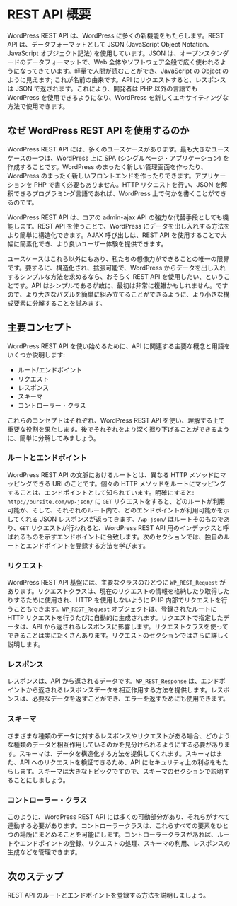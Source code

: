 <!-- 
# REST API Overview
 -->
# REST API 概要

<!-- 
The WordPress REST API brings many new features to WordPress. The REST API uses JSON (JavaScript Object Notation) as its data format.  JSON is an open standard data format that is becoming more widely used across the web as a whole, and software in general.  It is light-weight and human readable, and looks like Objects do in JavaScript; hence the name.  When you make a request to the API, the response will be returned in JSON. This enables developers to use WordPress in languages beyond PHP, which in turn allows WordPress to be used in new and exciting ways.
 -->
WordPress REST API は、WordPress に多くの新機能をもたらします。REST API は、データフォーマットとして JSON (JavaScript Object Notation、JavaScript オブジェクト記法) を使用しています。JSON は、オープンスタンダードのデータフォーマットで、Web 全体やソフトウェア全般で広く使われるようになってきています。軽量で人間が読むことができ、JavaScript の Object のように見えます; これが名前の由来です。API にリクエストすると、レスポンスは JSON で返されます。これにより、開発者は PHP 以外の言語でも WordPress を使用できるようになり、WordPress を新しくエキサイティングな方法で使用できます。

<!-- 
## Why use the WordPress REST API
 -->
## なぜ WordPress REST API を使用するのか

<!-- 
There are many use cases for the WordPress REST API.  One of the largest use cases is creating Single Page Applications on top of WordPress.  You could create an entirely new admin experience for WordPress, or you could create an entirely new front end experience for WordPress.  You would not even have to write the applications in PHP.  Any programming language that can make HTTP requests and interpret JSON could be used to write something on WordPress.
 -->
WordPress REST API には、多くのユースケースがあります。最も大きなユースケースの一つは、WordPress 上に SPA (シングルページ・アプリケーション) を作成することです。WordPress のまったく新しい管理画面を作ったり、WordPress のまったく新しいフロントエンドを作ったりできます。アプリケーションを PHP で書く必要もありません。HTTP リクエストを行い、JSON を解釈できるプログラミング言語であれば、WordPress 上で何かを書くことができるのです。

<!-- 
The WordPress REST API can also serve as a strong replacement for the admin-ajax API in core.  By using the REST API, you can more easily structure the way you want to get data into and out of WordPress.  AJAX calls can be greatly simplified by using the REST API, enabling us to provide better user experiences in our work.
 -->
WordPress REST API は、コアの admin-ajax API の強力な代替手段としても機能します。REST API を使うことで、WordPress にデータを出し入れする方法をより簡単に構造化できます。AJAX 呼び出しは、REST API を使用することで大幅に簡素化でき、より良いユーザー体験を提供できます。

<!-- 
The use cases extend beyond these and really our imagination is the only limit to what can be done.  The bottom line is, if you want an structured, extensible, and simple way to get data in and out of WordPress, you probably want to use the REST API.  The API, for all of its simplicity, can be quite complex at first and we will attempt to break it down into smaller components so that we can easily piece together the larger puzzle.
 -->
ユースケースはこれら以外にもあり、私たちの想像力ができることの唯一の限界です。要するに、構造化され、拡張可能で、WordPress からデータを出し入れするシンプルな方法を求めるなら、おそらく REST API を使用したい、ということです。API はシンプルであるが故に、最初は非常に複雑かもしれません。ですので、より大きなパズルを簡単に組み立てることができるように、より小さな構成要素に分解することを試みます。

<!-- 
## Key Concepts
 -->
## 主要コンセプト

<!-- 
To get started with using the WordPress REST API we will break down some of the key concepts and terms associated with the API:
 -->
WordPress REST API を使い始めるために、API に関連する主要な概念と用語をいくつか説明します:

<!-- 
- Routes/Endpoints
- Requests
- Responses
- Schema
- Controller Classes
 -->
- ルート/エンドポイント
- リクエスト
- レスポンス
- スキーマ
- コントローラー・クラス

<!-- 
Each of these concepts play a crucial role in using and understanding the WordPress REST API.  Let’s briefly break them down so that we can later explore each in greater depth.
 -->
これらのコンセプトはそれぞれ、WordPress REST API を使い、理解する上で重要な役割を果たします。後でそれぞれをより深く掘り下げることができるように、簡単に分解してみましょう。

<!-- 
### Routes & Endpoints
 -->
### ルートとエンドポイント

<!-- 
A route, in the context of the WordPress REST API, is a URI which can be mapped to different HTTP methods.  The mapping of an individual HTTP method to a route is known as an endpoint.  To clarify: If we make a `GET` request to `http://oursite.com/wp-json/`, we will get a JSON response showing us what routes are available, and within each route, what endpoints are available. `/wp-json/` Is a route itself and when a `GET` request is made it matches to the endpoint that displays what is known as the index for the WordPress REST API. We will learn how to register our own routes and endpoints in the following sections.
 -->
WordPress REST API の文脈におけるルートとは、異なる HTTP メソッドにマッピングできる URI のことです。個々の HTTP メソッドをルートにマッピングすることは、エンドポイントとして知られています。明確にすると: `http://oursite.com/wp-json/` に `GET` リクエストをすると、どのルートが利用可能か、そして、それぞれのルート内で、どのエンドポイントが利用可能かを示してくれる JSON レスポンスが返ってきます。`/wp-json/` はルートそのものであり、`GET` リクエストが行われると、WordPress REST API 用のインデックスと呼ばれるものを示すエンドポイントに合致します。次のセクションでは、独自のルートとエンドポイントを登録する方法を学びます。

<!-- 
### Requests
 -->
### リクエスト

<!-- 
In the WordPress REST API infrastructure one of the primary classes is `WP_REST_Request`. The request class is used to store and retrieve information for the current request, requests can also be made internally within PHP to avoid using HTTP. `WP_REST_Request` objects are automatically generated for you whenever you make an HTTP request to a registered route. The data specified in the request will have an impact on what response you get back out of the API. There are a lot of neat things that can be done using the request class. The request section will go into greater detail.
 -->
WordPress REST API 基盤には、主要なクラスのひとつに `WP_REST_Request` があります。リクエストクラスは、現在のリクエストの情報を格納したり取得したりするために使用され、HTTP を使用しないように PHP 内部でリクエストを行うこともできます。`WP_REST_Request` オブジェクトは、登録されたルートに HTTP リクエストを行うたびに自動的に生成されます。リクエストで指定したデータは、API から返されるレスポンスに影響します。リクエストクラスを使ってできることは実にたくさんあります。リクエストのセクションではさらに詳しく説明します。

<!-- 
### Responses
 -->
### レスポンス

<!-- 
Responses are the data you get back from the API. The `WP_REST_Response` provides a way to interact with the response data returned by endpoints. Responses can return the desired data, and they can also be used to return errors.
 -->
レスポンスは、API から返されるデータです。`WP_REST_Response` は、エンドポイントから返されるレスポンスデータを相互作用する方法を提供します。レスポンスは、必要なデータを返すことができ、エラーを返すためにも使用できます。

<!-- 
### Schema
 -->
### スキーマ

<!-- 
When we have responses and requests of different kinds of data, we need to be able to tell what type of data we are interacting with. Schema provides us a way to structure our data. Schema also provides security benefits for the API as it enables us to validate requests being made to the API. Schema is a large topic and we will get into that in the schema section.
 -->
さまざまな種類のデータに対するレスポンスやリクエストがある場合、どのような種類のデータと相互作用しているのかを見分けられるようにする必要があります。スキーマは、データを構造化する方法を提供してくれます。スキーマはまた、API へのリクエストを検証できるため、API にセキュリティ上の利点をもたらします。スキーマは大きなトピックですので、スキーマのセクションで説明することにしましょう。

<!-- 
### Controller Classes
 -->
### コントローラー・クラス

<!-- 
As you can see the WordPress REST API has a lot of moving parts that all need to work together. Controller classes enable us to bring all of these elements together in a single place. With a controller class we will be able to manage the registering of routes & endpoints, handle requests, utilize schema, and generate responses.
 -->
このように、WordPress REST API には多くの可動部分があり、それらがすべて連動する必要があります。コントローラークラスは、これらすべての要素をひとつの場所にまとめることを可能にします。コントローラークラスがあれば、ルートやエンドポイントの登録、リクエストの処理、スキーマの利用、レスポンスの生成などを管理できます。

<!-- 
## Next Steps
 -->
## 次のステップ

<!-- 
Let’s dive into how to register routes and endpoints for the REST API.
 -->
REST API のルートとエンドポイントを登録する方法を説明しましょう。